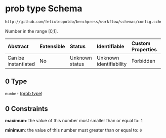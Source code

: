# prob type Schema

```txt
http://github.com/felixleopoldo/benchpress/workflow/schemas/config.schema.json#/definitions/flexprob/anyOf/0
```

Number in the range \[0,1].

| Abstract            | Extensible | Status         | Identifiable            | Custom Properties | Additional Properties | Access Restrictions | Defined In                                                        |
| :------------------ | :--------- | :------------- | :---------------------- | :---------------- | :-------------------- | :------------------ | :---------------------------------------------------------------- |
| Can be instantiated | No         | Unknown status | Unknown identifiability | Forbidden         | Allowed               | none                | [config.schema.json\*](config.schema.json "open original schema") |

## 0 Type

`number` ([prob type](config-definitions-flexprob-anyof-prob-type.md))

## 0 Constraints

**maximum**: the value of this number must smaller than or equal to: `1`

**minimum**: the value of this number must greater than or equal to: `0`
